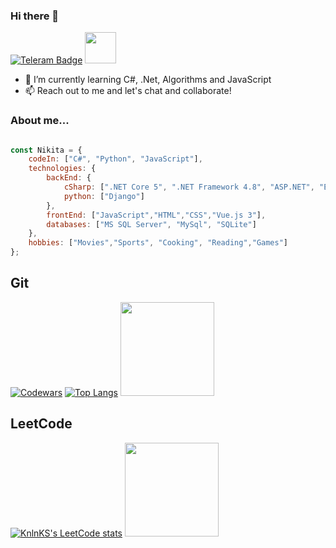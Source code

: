 ### Hi there 👋 

  <a href="https://t.me/Gandalf329"><img src="https://img.shields.io/badge/Telegram-blue?logo=telegram&logoColor=white&style=for-the-badge" alt="Teleram Badge"/></a>
<a href="https://github.com/Gandalf329"><img src="https://media.giphy.com/media/DGaZTLF390Z0s/giphy.gif" height="50"/></a>

<!--
**Gandalf329/Gandalf329** is a ✨ _special_ ✨ repository because its `README.md` (this file) appears on your GitHub profile.

Here are some ideas to get you started:

- 🔭 I’m currently working on ...
- 🌱 I’m currently learning ...
- 👯 I’m looking to collaborate on ...
- 🤔 I’m looking for help with ...
- 💬 Ask me about ...
- 📫 How to reach me: ...
- 😄 Pronouns: ...
- ⚡ Fun fact: ...
-->
- 🌱 I’m currently learning C#, .Net, Algorithms and JavaScript
- 📫 Reach out to me and let's chat and collaborate!
### About me...  

```javascript

const Nikita = {
    codeIn: ["C#", "Python", "JavaScript"],
    technologies: {
        backEnd: {
            cSharp: [".NET Core 5", ".NET Framework 4.8", "ASP.NET", "Entity Framework"],
            python: ["Django"]
        },
        frontEnd: ["JavaScript","HTML","CSS","Vue.js 3"],
        databases: ["MS SQL Server", "MySql", "SQLite"]
    },
    hobbies: ["Movies","Sports", "Cooking", "Reading","Games"]
};
``` 
## Git 
[![Codewars](https://github.r2v.ch/codewars?user=Gandalf329&top_languages=true)](https://www.codewars.com/users/Gandalf329)
[![Top Langs](https://github-readme-stats.vercel.app/api/top-langs/?username=Gandalf329&layout=compact)](https://github.com/Gandalf329)
  <a href="https://github.com/Gandalf329"><img src="https://media.giphy.com/media/fQom5HUEHPz8q534S4/giphy.gif" height="150"/></a>
## LeetCode 
[![KnlnKS's LeetCode stats](https://leetcode-stats-six.vercel.app/api?username=Gandalf329)](https://leetcode.com/Gandalf329/)
<a href="https://github.com/Gandalf329"><img src="https://media.giphy.com/media/1PnpbQAOSTC4r7fciC/giphy.gif" height="150"/></a>

